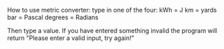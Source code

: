 How to use metric converter:
type in one of the four:
kWh = J
km = yards
bar = Pascal
degrees = Radians

Then type a value. If you have entered something invalid the program will return "Please enter a valid input, try again!"
